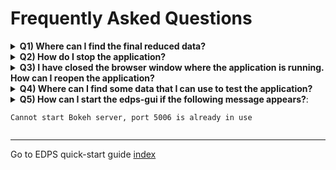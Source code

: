 # Frequently Asked Questions

<details>
<summary><b>Q1) Where can I find the final reduced data?</b></summary>

Answer: all the products of all the datasets and the reductions are saved into the EDPS_data directory, specified when executing the `edps-gui` for the first time. One can decide to export only the final products for selected datasets and only for the desired reduction attempts into another location for further analysis. To do so, proceed as follows:

1. In the `Processing Queue` tab, select the dataset and the dataset for which you want to export the final products. Click on the `Archive` button.
	````{figure} figures/archive.jpg
	:alt: archive
	:name: archive
	```` 

2. Go in the `Archived Data` tab, and click on the `Export` button. A new tab window appear where you can indicate the directory you want to copy your final products to.

	````{figure} figures/export1.jpg
	:alt: export1
	:name: fig_export1
	```` 
	````{figure} figures/export2.jpg
	:alt: export2
	:name: fig_export2
	```` 

</details>

<details>
<summary><b>Q2) How do I stop the application?</b></summary>

Answer: Proceed as follows:

1. Press “Stop EDPS” in the Dashboard.

2. Type Ctrl-C in the terminal where the application is running. If the
application doesn’t terminate, type Ctrl-C again.

3. Alternatively, kill the ‘panel serve’ process on your system, for example:

   		  ps -e | grep panel # get the process ID of the gui (<pid>).
   		  kill -9 <pid>
</details>

<details>
<summary><b>Q3) I have closed the browser window where the application is running. How can I reopen the application?</b></summary>

Answer: Point your browser to: http://localhost:5006/edps-gui

</details>

<details>
<summary><b>Q4) Where can I find some data that I can use to test the application?</b></summary>

Answer: Install the `datademo` package provided with the pipeline installation or download the “Demo Data” package from [href=https://www.eso.org/sci/software/pipe_aem_table.html](https://www.eso.org/sci/software/pipe_aem_table.html). Please note that the demo data can be large (tens of Gigabytes). 

A convenient script to download demo data for any pipeline is also available and can be used from the command line: 

	curl -O https://eso.org/sci/software/apptainer/eso_download_demodata.sh  
	bash ./eso_download_demodata.sh 

</details>

<details>
<summary><b>Q5) How can I start the edps-gui if the following message appears?</b>:

	Cannot start Bokeh server, port 5006 is already in use
</summary>	

Answer: The panel server was not closed properly. Kill it by typing:

   	ps -e | grep panel # get the process ID of the gui (<pid>).
   	kill -9 <pid>


</details>

---
Go to EDPS quick-start guide [index](../quick/index)